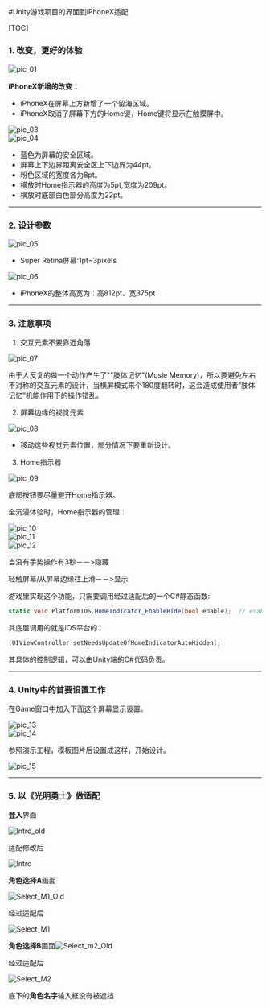 #Unity游戏项目的界面到iPhoneX适配  

[TOC]

### 1. 改变，更好的体验

![pic_01](pic_01.jpg)　　　　　　　　　　　　　　

**iPhoneX新增的改变：**　　

- iPhoneX在屏幕上方新增了一个留海区域。
- iPhoneX取消了屏幕下方的Home键，Home键将显示在触摸屏中。　　

![pic_03](pic_03.jpg)  
![pic_04](pic_04.jpg)  

- 蓝色为屏幕的安全区域。  
- 屏幕上下边界距离安全区上下边界为44pt。
- 粉色区域的宽度各为8pt。 
- 横放时Home指示器的高度为5pt,宽度为209pt。
- 横放时底部白色部分高度为22pt。  

---

### 2. 设计参数

![pic_05](pic_05.jpg)  

- Super Retina屏幕:1pt=3pixels  

![pic_06](pic_06.jpg)  

- iPhoneX的整体高宽为：高812pt、宽375pt

---

### 3. 注意事项

1. 交互元素不要靠近角落

![pic_07](pic_07.png)  

由于人反复的做一个动作产生了""肢体记忆"(Musle Memory)，所以要避免左右不对称的交互元素的设计，当横屏模式来个180度翻转时，这会造成使用者“肢体记忆”机能作用下的操作错乱。  

2. 屏幕边缘的视觉元素

![pic_08](pic_08.png)  

- 移动这些视觉元素位置，部分情况下要重新设计。  

3. Home指示器 

![pic_09](pic_09.png)  

底部按钮要尽量避开Home指示器。

全沉浸体验时，Home指示器的管理：

![pic_10](pic_10.png)  
![pic_11](pic_11.png)  
![pic_12](pic_12.png)  

当没有手势操作有3秒－－>隐藏

轻触屏幕/从屏幕边缘往上滑－－>显示

游戏里实现这个功能，只需要调用经过适配后的一个C#静态函数: 

```C#
static void PlatformIOS.HomeIndicator_EnableHide(bool enable);	// enable时，使得隐藏
```

其底层调用的就是iOS平台的：

```C
[UIViewController setNeedsUpdateOfHomeIndicatorAutoHidden];
```

其具体的控制逻辑，可以由Unity端的C#代码负责。

---

### 4. Unity中的首要设置工作

在Game窗口中加入下面这个屏幕显示设置。

![pic_13](pic_13.jpg)  
![pic_14](pic_14.jpg) 

参照演示工程，模板图片后设置成这样，开始设计。  

![pic_15](pic_15.jpg)  

---

### 5. 以《光明勇士》做适配

**登入**界面

![Intro_old](Intro_old.png)

适配修改后

![Intro](Intro.png)



**角色选择A**画面

![Select_M1_Old](Select_M1_Old.png)

经过适配后

![Select_M1](Select_M1.png)





**角色选择B**画面![Select_m2_Old](Select_m2_Old.png)

经过适配后

![Select_M2](Select_M2.png)

底下的**角色名字**输入框没有被遮挡